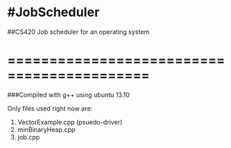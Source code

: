 #JobScheduler
============

##CS420 Job scheduler for an operating system

===========================================
===========================================

###Compiled with g++ using ubuntu 13.10

Only files used right now are:
  1) VectorExample.cpp (psuedo-driver)
  2) minBinaryHeap.cpp
  3) job.cpp
